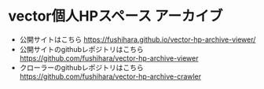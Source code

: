 # vector個人HPスペース アーカイブ
- 公開サイトはこちら https://fushihara.github.io/vector-hp-archive-viewer/
- 公開サイトのgithubレポジトリはこちら https://github.com/fushihara/vector-hp-archive-viewer
- クローラーのgithubレポジトリはこちら https://github.com/fushihara/vector-hp-archive-crawler
